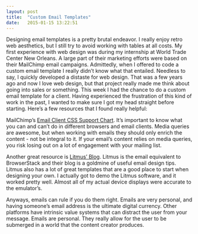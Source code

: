 ```yaml
---
layout: post
title:  "Custom Email Templates" 
date:   2015-01-15 13:22:51
---
```



Designing email templates is a pretty brutal endeavor. I really enjoy retro web aesthetics, but I still try to avoid working with tables at all costs. My first experience with web design was during my internship at World Trade Center New Orleans. A large part of their marketing efforts were based on their MailChimp email campaigns. Admittedly, when I offered to code a custom email template I really didn’t know what that entailed. Needless to say, I quickly developed a distaste for web design. That was a few years ago and now I love web design, but that project really made me think about going into sales or something. This week I had the chance to do a custom email template for a client. Having experienced the frustration of this kind of work in the past, I wanted to make sure I got my head straight before starting. Here’s a few resources that I found really helpful:

MailChimp’s <a href="http://templates.mailchimp.com/resources/email-client-css-support/">Email Client CSS Support Chart</a>. It’s important to know what you can and can’t do in different browsers and email clients. Media queries are awesome, but when working with emails they should only enrich the content - not be integral to it. If your email’s content relies on media queries, you risk losing out on a lot of engagement with your mailing list. 

Another great resource is <a href="https://litmus.com/blog/">Litmus’ Blog</a>. Litmus is the email equivalent to BrowserStack and their blog is a goldmine of useful email design tips. Litmus also has a lot of great templates that are a good place to start when designing your own. I actually got to demo the Litmus software, and it worked pretty well. Almost all of my actual device displays were accurate to the emulator’s.

Anyways, emails can rule if you do them right. Emails are very personal, and having someone’s email address is the ultimate digital currency. Other platforms have intrinsic value systems that can distract the user from your message. Emails are personal. They really allow for the user to be submerged in a world that the content creator produces.



